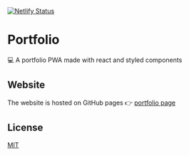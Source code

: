 [![Netlify Status](https://api.netlify.com/api/v1/badges/5bc77de0-4f9f-458c-88d0-51adfbb64fa5/deploy-status)](https://app.netlify.com/sites/joaopedrodcf/deploys)

# Portfolio

💻 A portfolio PWA made with react and styled components

## Website

The website is hosted on GitHub pages 👉 [portfolio page](https://joaopedrodcf.netlify.com)

## License

[MIT](https://github.com/joaopedrodcf/portfolio/blob/master/LICENSE)
